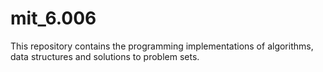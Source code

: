 # mit_6.006
This repository contains the programming implementations of algorithms, data structures and solutions to problem sets. 
